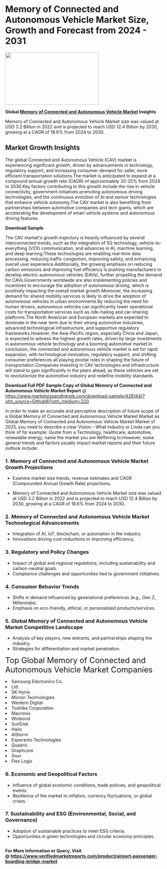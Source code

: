 <H1>Memory of Connected and Autonomous Vehicle Market Size, Growth and Forecast from 2024 - 2031</H1><img class="aligncenter size-medium wp-image-584254" src="https://thirdeyenews.in/wp-content/uploads/2024/09/Global-Market-Research-300x168.jpeg" alt="" width="300" height="168" /><p><strong>Global&nbsp;<a href="https://www.marketsizeandtrends.com/download-sample/428144/?utm_source=Github8j?utm_medium=220">Memory of Connected and Autonomous Vehicle Market</a> Insights</strong></p><p>Memory of Connected and Autonomous Vehicle Market size was valued at USD 3.2 Billion in 2022 and is projected to reach USD 12.4 Billion by 2030, growing at a CAGR of 18.6% from 2024 to 2030.</p><p><h2>Market Growth Insights</h2> <p>The global Connected and Autonomous Vehicle (CAV) market is experiencing significant growth, driven by advancements in technology, regulatory support, and increasing consumer demand for safer, more efficient transportation solutions.The market is anticipated to expand at a compound annual growth rate (CAGR) of approximately 20-25% from 2024 to 2030.Key factors contributing to this growth include the rise in vehicle connectivity, government initiatives promoting autonomous driving technologies, and the continuous evolution of AI and sensor technologies that enhance vehicle autonomy.The CAV market is also benefiting from partnerships between automotive companies and tech giants, which are accelerating the development of smart vehicle systems and autonomous driving features.</p> <p><strong>Download Sample</strong></p> <p>The CAV market's growth trajectory is heavily influenced by several interconnected trends, such as the integration of 5G technology, vehicle-to-everything (V2X) communication, and advances in AI, machine learning, and deep learning.These technologies are enabling real-time data processing, reducing traffic congestion, improving safety, and enhancing overall user experience.Additionally, the growing emphasis on reducing carbon emissions and improving fuel efficiency is pushing manufacturers to develop electric autonomous vehicles (EAVs), further propelling the demand for CAVs.Governments worldwide are also implementing policies and incentives to encourage the adoption of autonomous driving, which is positively impacting the overall market growth.Moreover, the increasing demand for shared mobility services is likely to drive the adoption of autonomous vehicles in urban environments.By reducing the need for human drivers, autonomous vehicles can significantly lower operational costs for transportation services such as ride-hailing and car-sharing platforms.The North American and European markets are expected to dominate in the near term due to their strong automotive industries, advanced technological infrastructure, and supportive regulatory frameworks.However, the Asia-Pacific region, especially China and Japan, is expected to witness the highest growth rates, driven by large investments in autonomous vehicle technology and a booming automotive market.In conclusion, the connected and autonomous vehicle market is set for rapid expansion, with technological innovation, regulatory support, and shifting consumer preferences all playing pivotal roles in shaping the future of transportation.Companies investing in CAV technologies and infrastructure will stand to gain significantly in the years ahead, as these vehicles are set to revolutionize the automotive industry and redefine mobility standards.</p> <p><span class=""><strong>Download Full PDF Sample Copy of Global Memory of Connected and Autonomous Vehicle Market Report</strong> @ <a href="https://www.marketsizeandtrends.com/download-sample/428144/?utm_source=Github8j?utm_medium=220" target="_blank">https://www.marketsizeandtrends.com/download-sample/428144/?utm_source=Github8j?utm_medium=220</a></span></p><p>In order to make an accurate and perceptive description of future scope of a Global&nbsp;Memory of Connected and Autonomous Vehicle Market Market as Global&nbsp;Memory of Connected and Autonomous Vehicle Market Market of 2025, you need to describe a clear Vision &ndash; What Industry or Linda can you think of for example: Quote from a Technology, healthcare, automotive, renewable energy, name the market you are Reffering to.However, some general trends and factors usually impact market reports and their future outlook include:</p><h3>1.&nbsp;<strong>Memory of Connected and Autonomous Vehicle Market Growth Projections</strong></h3><ul><li>Examine market size trends, revenue estimates and CAGR (Compounded Annual Growth Rate) projections.</li><li><p>Memory of Connected and Autonomous Vehicle Market size was valued at USD 3.2 Billion in 2022 and is projected to reach USD 12.4 Billion by 2030, growing at a CAGR of 18.6% from 2024 to 2030.</p></li></ul><h3>2.&nbsp;<strong>Memory of Connected and Autonomous Vehicle Market Technological Advancements</strong></h3><ul><li>Integration of AI, IoT, blockchain, or automation in the industry.</li><li>Innovations driving cost reductions or improving efficiency.</li></ul><h3>3.&nbsp;<strong>Regulatory and Policy Changes</strong></h3><ul><li>Impact of global and regional regulations, including sustainability and carbon-neutral goals.</li><li>Compliance challenges and opportunities tied to government initiatives.</li></ul><h3>4.&nbsp;<strong>Consumer Behavior Trends</strong></h3><ul><li>Shifts in demand influenced by generational preferences (e.g., Gen Z, Millennials).</li><li>Emphasis on eco-friendly, ethical, or personalized products/services.</li></ul><h3>5.&nbsp;<strong>Global Memory of Connected and Autonomous Vehicle Market Competitive Landscape</strong></h3><ul><li>Analysis of key players, new entrants, and partnerships shaping the industry.</li><li>Strategies for differentiation and market penetration.</li></ul><p data-pm-slice="1 1 []"><span style="color: inherit; font-family: inherit; font-size: 25px;">Top Global Memory of Connected and Autonomous Vehicle Market Companies</span></p><div class="" data-test-id=""><p><li>Samsung Electronics Co.</li><li> Ltd.</li><li> SK Hynix</li><li> Micron Technologies</li><li> Western Digital</li><li> Toshiba Corporation</li><li> Macronix</li><li> Winbond</li><li> SunDisk</li><li> Hailo</li><li> AIStorm</li><li> Esperanto Technologies</li><li> Quadric</li><li> Graphcore</li><li> Xnor</li><li> Flex Logix</li></p></div><h3>6.&nbsp;<strong>Economic and Geopolitical Factors</strong></h3><ul><li>Influence of global economic conditions, trade policies, and geopolitical events.</li><li>Resilience of the market to inflation, currency fluctuations, or global crises.</li></ul><h3>7.&nbsp;<strong>Sustainability and ESG (Environmental, Social, and Governance)</strong></h3><ul><li>Adoption of sustainable practices to meet ESG criteria.</li><li>Opportunities in green technologies and circular economy principles.</li></ul><h2><strong style="font-size: 14px;">For More Information or Query, Visit @&nbsp;</strong><a style="background-color: #ffffff; font-size: 14px;" href="https://www.marketsizeandtrends.com/report/memory-of-connected-and-autonomous-vehicle-market/" target="_blank">https://www.verifiedmarketreports.com/product/airport-passenger-boarding-bridge-market</a></h2>